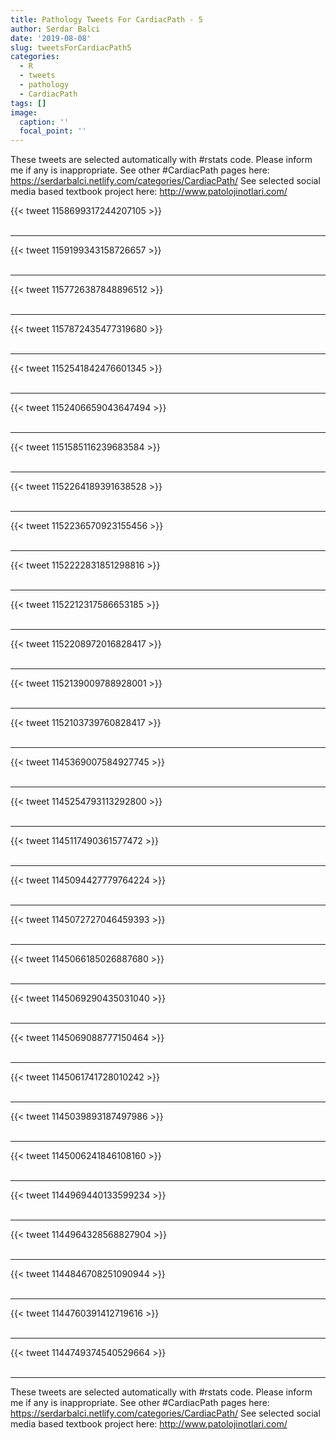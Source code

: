 ```yaml
---
title: Pathology Tweets For CardiacPath - 5
author: Serdar Balci
date: '2019-08-08'
slug: tweetsForCardiacPath5
categories:
  - R
  - tweets
  - pathology
  - CardiacPath
tags: []
image:
  caption: ''
  focal_point: ''
---
```



These tweets are selected automatically with #rstats code. Please inform me if any is inappropriate.
See other #CardiacPath pages here: https://serdarbalci.netlify.com/categories/CardiacPath/ 
See selected social media based textbook project here: http://www.patolojinotlari.com/

{{< tweet 1158699317244207105 >}}
<br>
<br>
<hr>
{{< tweet 1159199343158726657 >}}
<br>
<br>
<hr>
{{< tweet 1157726387848896512 >}}
<br>
<br>
<hr>
{{< tweet 1157872435477319680 >}}
<br>
<br>
<hr>
{{< tweet 1152541842476601345 >}}
<br>
<br>
<hr>
{{< tweet 1152406659043647494 >}}
<br>
<br>
<hr>
{{< tweet 1151585116239683584 >}}
<br>
<br>
<hr>
{{< tweet 1152264189391638528 >}}
<br>
<br>
<hr>
{{< tweet 1152236570923155456 >}}
<br>
<br>
<hr>
{{< tweet 1152222831851298816 >}}
<br>
<br>
<hr>
{{< tweet 1152212317586653185 >}}
<br>
<br>
<hr>
{{< tweet 1152208972016828417 >}}
<br>
<br>
<hr>
{{< tweet 1152139009788928001 >}}
<br>
<br>
<hr>
{{< tweet 1152103739760828417 >}}
<br>
<br>
<hr>
{{< tweet 1145369007584927745 >}}
<br>
<br>
<hr>
{{< tweet 1145254793113292800 >}}
<br>
<br>
<hr>
{{< tweet 1145117490361577472 >}}
<br>
<br>
<hr>
{{< tweet 1145094427779764224 >}}
<br>
<br>
<hr>
{{< tweet 1145072727046459393 >}}
<br>
<br>
<hr>
{{< tweet 1145066185026887680 >}}
<br>
<br>
<hr>
{{< tweet 1145069290435031040 >}}
<br>
<br>
<hr>
{{< tweet 1145069088777150464 >}}
<br>
<br>
<hr>
{{< tweet 1145061741728010242 >}}
<br>
<br>
<hr>
{{< tweet 1145039893187497986 >}}
<br>
<br>
<hr>
{{< tweet 1145006241846108160 >}}
<br>
<br>
<hr>
{{< tweet 1144969440133599234 >}}
<br>
<br>
<hr>
{{< tweet 1144964328568827904 >}}
<br>
<br>
<hr>
{{< tweet 1144846708251090944 >}}
<br>
<br>
<hr>
{{< tweet 1144760391412719616 >}}
<br>
<br>
<hr>
{{< tweet 1144749374540529664 >}}
<br>
<br>
<hr>


These tweets are selected automatically with #rstats code. Please inform me if any is inappropriate.
See other #CardiacPath pages here: https://serdarbalci.netlify.com/categories/CardiacPath/ 
See selected social media based textbook project here: http://www.patolojinotlari.com/
